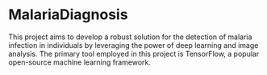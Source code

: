 # MalariaDiagnosis
This project aims to develop a robust solution for the detection of malaria infection in individuals by leveraging the power of deep learning and image analysis. The primary tool employed in this project is TensorFlow, a popular open-source machine learning framework.
